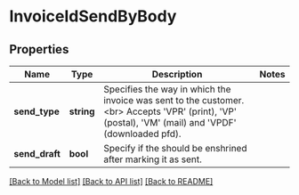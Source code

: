 # InvoiceIdSendByBody

## Properties
Name | Type | Description | Notes
------------ | ------------- | ------------- | -------------
**send_type** | **string** | Specifies the way in which the invoice was sent to the customer.&lt;br&gt;       Accepts &#x27;VPR&#x27; (print), &#x27;VP&#x27; (postal), &#x27;VM&#x27; (mail) and &#x27;VPDF&#x27; (downloaded pfd). | 
**send_draft** | **bool** | Specify if the should be enshrined after marking it as sent. | 

[[Back to Model list]](../../README.md#documentation-for-models) [[Back to API list]](../../README.md#documentation-for-api-endpoints) [[Back to README]](../../README.md)

